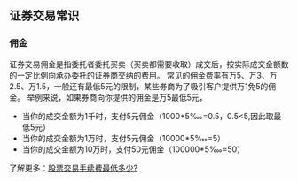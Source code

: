 ## 证券交易常识
### 佣金
证券交易佣金是指委托者委托买卖（买卖都需要收取）成交后，按实际成交金额数的一定比例向承办委托的证券商交纳的费用。
常见的佣金费率有万5、万3、万2.5、万1.5，一般还有最低5元的限制，某些券商为了吸引客户提供万1免5的佣金。
举例来说，如果券商向你提供的佣金是万5最低5元，
* 当你的成交金额为1千时，支付5元佣金（1000*5‱=0.5，0.5<5,因此取最低5元）
* 当你的成交金额为1万时，支付5元佣金（10000*5‱=5）
* 当你的成交金额为10万时，支付50元佣金（100000*5‱=50）

了解更多：[股票交易手续费最低多少?](https://www.zhihu.com/people/htsc)
